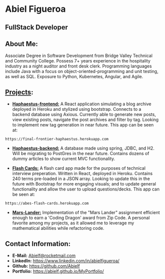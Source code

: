 # Abiel Figueroa
## FullStack Developer

## About Me:

 Associate Degree in Software Development from Bridge Valley Technical and Community College.  Possess 7+ years 
 experience in the hospitality industry as a night auditor and front desk clerk. Programming languages include Java with 
 a focus on object-oriented-programming and unit testing, as well as SQL. Exposure to Python, Kubernetes, Angular, and 
 Agile. 

## [Projects](https://github.com/Abielf):
 * [**Haphaestus-frontend:**](https://github.com/Abielf/Haphaestus-frontend) A React application simulating a blog archive deployed in Heroku and stylized using 
   bootstrap. Connects to a backend database using Axious. Currently able to generate new posts, view existing posts, 
   navigate the post archives and filter by tag. Looking to implement new tag generation in near future. This app can be seen at:

`https://final-frontier-haphaestus.herokuapp.com`

 * [**Haphaestus-backend:**](https://github.com/Abielf/hephaestus-backend) A database made using spring, JDBC, and H2. Will be migrating to PostGres in the near 
   future. Contains dozens of dummy articles to show current MVC functionality.

 * [**Flash Cards:**](https://github.com/Abielf/my-flash-cards) A flash card app made for the purposes of technical interview preperation. Written in React, 
   deployed in Heroku. Contains 240 terms pre-loaded in a JSON array. Looking to update this in the future with 
   Bootstrap for more engaging visuals; and to update general functionality and allow the user to upload 
   questions/decks. This app can be seen at:

`https://abes-flash-cards.herokuapp.com`

 * [**Mars-Lander:**](https://github.com/Abielf/Zip-MarsLander) Implementation of the "Mars Lander" assignment efficient enough to earn a 'Coding Dragon' award from 
   Zip Code. A personal favorite among my projects, as it allowed me to leverage my mathematical abilities while 
   refactoring code.



## Contact Information:

 * **E-Mail:** Abielf@rocketmail.com
 * **LinkedIn:** https://www.linkedin.com/in/abielfigueroa/
 * **Github:** https://github.com/Abielf
 * **Portfolio:** https://abielf.github.io/MyPortfolio/
